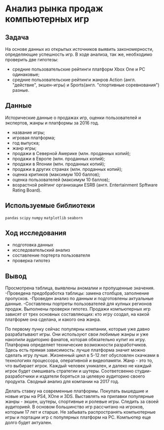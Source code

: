# Анализ рынка продаж компьютерных игр
## Задача
На основе данных из открытых источников выявить закономерности, определяющие успешность игр. В ходе анализа, так же, необходимо проверить две гипотезы:

- средние пользовательские рейтинги платформ Xbox One и PC одинаковые;
- средние пользовательские рейтинги жанров Action (англ. "действие", экшен-игры) и Sports(англ. "спортивные соревнования") разные.
## Данные
Исторические данные о продажах игр, оценки пользователей и экспертов, жанры и платформы за 2016 год.

- название игры;
- игровая платформа;
- год выпуска;
- жанр игры;
- продажи в Северной Америке (млн. проданных копий);
- продажи в Европе (млн. проданных копий);
- продажи в Японии (млн. проданных копий);
- продажи в других странах (млн. проданных копий);
- оценка критиков (максимум 100 баллов);
- оценка пользователей (максимум 10 баллов);
- возрастной рейтинг организации ESRB (англ. Entertainment Spftware Rating Board).
## Используемые библиотеки
`pandas` `scipy` `numpy` `matplotlib` `seaborn`

## Ход исследования
- подготовка данных
- исследовательский анализ
- составление портерта пользователя
- проверка гипотез

## Вывод
Просмотрена таблица, выявлены аномалии и пропущенные значения. -Проведена предобработка таблицы: замена столбцов, заполнение пропусков. -Проведен анализ по данным и подготовлены актуальные данные. -Составлены портреты пользователей для купных регионов продаж. Выполнены проверки гипотез. Продажи компьютерных игр зависят от трех основных составляющих: кто игру создал, на какой платформе она сделана, и какого она жанра.

По первому пунку сейчас популярны компании, которые уже давно разрабатывают игры. Они используют свои любимые жанры и уже накопили аудиторию фанатов, которая обязательно купит их игру. Платформа определяет технические возможности разработчиков. Здесь есть прямая зависимость: лучше платформа значит можно сделать игру лучше. Жизненный цикл в 5-12 лет обусловлен скачками в технологиях процессора, оперативной и видеопамяти. Жанр - это то, что выбирает игрок. Каждый человек уникален, и далеко не каждый игрок будет смешивать стратегии и шутеры. Соответсвенно студии-разработчики и издатели боряться за целевую аудиторию своего продукта. Сводный анализ для компании на 2017 год.

Делать ставку на современные платформы. Покупать вышедшие и новые игры на PS4, XOne и 3DS. Выставлять на прилавки популярные жанры - экшен, шутеры, спортивные и ролевые игры. Следить за своей аудиторией. В основом большинство игр рассчитано на игроков, которым 17 лет и старше. Не забывать распространять компьютерные игры и портации игр с популярных платформ на PC. Компьютер еще долго будет актуален.
